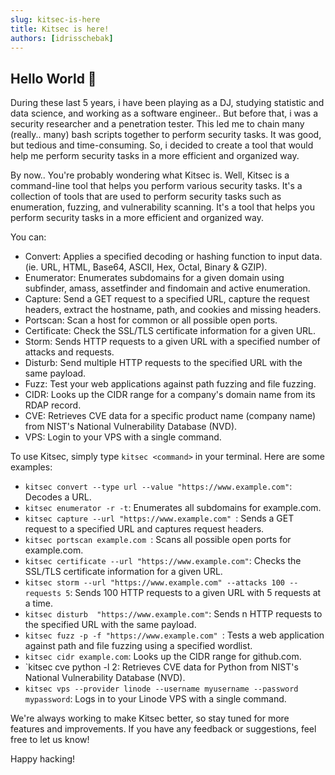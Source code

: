 ```yaml
---
slug: kitsec-is-here
title: Kitsec is here!
authors: [idrisschebak]
---
```


## Hello World 👋

During these last 5 years, i have been playing as a DJ, studying statistic and data science, and working as a software engineer..
But before that, i was a security researcher and a penetration tester. This led me to chain many (really.. many) bash scripts together to perform security tasks.
It was good, but tedious and time-consuming. So, i decided to create a tool that would help me perform security tasks in a more efficient and organized way.

By now.. You're probably wondering what Kitsec is. Well, Kitsec is a command-line tool that helps you perform various security tasks. 
It's a collection of tools that are used to perform security tasks such as enumeration, fuzzing, and vulnerability scanning. 
It's a tool that helps you perform security tasks in a more efficient and organized way.

You can: 
- Convert: Applies a specified decoding or hashing function to input data. (ie. URL, HTML, Base64, ASCII, Hex, Octal, Binary & GZIP).
- Enumerator: Enumerates subdomains for a given domain using subfinder, amass, assetfinder and findomain and active enumeration.
- Capture: Send a GET request to a specified URL, capture the request headers, extract the hostname, path, and cookies and missing headers.
- Portscan: Scan a host for common or all possible open ports.
- Certificate: Check the SSL/TLS certificate information for a given URL.
- Storm: Sends HTTP requests to a given URL with a specified number of attacks and requests.
- Disturb: Send multiple HTTP requests to the specified URL with the same payload.
- Fuzz: Test your web applications against path fuzzing and file fuzzing.
- CIDR: Looks up the CIDR range for a company's domain name from its RDAP record.
- CVE: Retrieves CVE data for a specific product name (company name) from NIST's National Vulnerability Database (NVD).
- VPS: Login to your VPS with a single command.

To use Kitsec, simply type `kitsec <command>` in your terminal. Here are some examples:

- `kitsec convert --type url --value "https://www.example.com"`: Decodes a URL.
- `kitsec enumerator -r -t`: Enumerates all subdomains for example.com.
- `kitsec capture --url "https://www.example.com" `: Sends a GET request to a specified URL and captures request headers.
- `kitsec portscan example.com `: Scans all possible open ports for example.com.
- `kitsec certificate --url "https://www.example.com"`: Checks the SSL/TLS certificate information for a given URL.
- `kitsec storm --url "https://www.example.com" --attacks 100 --requests 5`: Sends 100 HTTP requests to a given URL with 5 requests at a time.
- `kitsec disturb  "https://www.example.com"`: Sends n HTTP requests to the specified URL with the same payload.
- `kitsec fuzz -p -f "https://www.example.com" `: Tests a web application against path and file fuzzing using a specified wordlist.
- `kitsec cidr example.com`: Looks up the CIDR range for github.com.
- `kitsec cve python -l 2: Retrieves CVE data for Python from NIST's National Vulnerability Database (NVD).
- `kitsec vps --provider linode --username myusername --password mypassword`: Logs in to your Linode VPS with a single command.

We're always working to make Kitsec better, so stay tuned for more features and improvements. If you have any feedback or suggestions, feel free to let us know!

Happy hacking!
